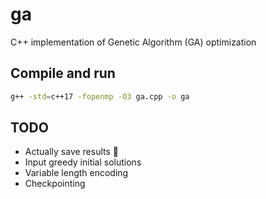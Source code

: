 # ga
C++ implementation of Genetic Algorithm (GA) optimization
## Compile and run
```bash
g++ -std=c++17 -fopenmp -O3 ga.cpp -o ga
```
## TODO
* Actually save results 🤷
* Input greedy initial solutions
* Variable length encoding
* Checkpointing
